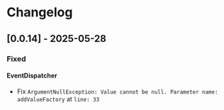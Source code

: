 # Changelog

## [0.0.14] - 2025-05-28

### Fixed
#### EventDispatcher
- Fix ``ArgumentNullException: Value cannot be null. Parameter name: addValueFactory`` at ``line: 33``